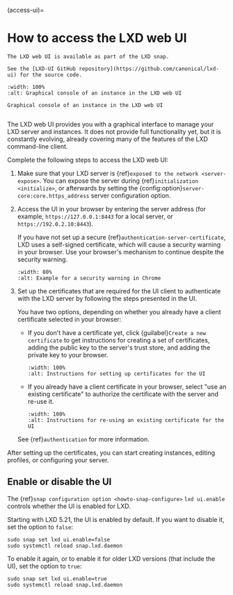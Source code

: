 (access-ui)=
# How to access the LXD web UI

```{note}
The LXD web UI is available as part of the LXD snap.

See the [LXD-UI GitHub repository](https://github.com/canonical/lxd-ui) for the source code.
```

```{figure} /images/ui_console.png
:width: 100%
:alt: Graphical console of an instance in the LXD web UI

Graphical console of an instance in the LXD web UI
```

```{youtube} https://www.youtube.com/watch?v=wqEH_d8LC1k
```

The LXD web UI provides you with a graphical interface to manage your LXD server and instances.
It does not provide full functionality yet, but it is constantly evolving, already covering many of the features of the LXD command-line client.

Complete the following steps to access the LXD web UI:

1. Make sure that your LXD server is {ref}`exposed to the network <server-expose>`.
   You can expose the server during {ref}`initialization <initialize>`, or afterwards by setting the {config:option}`server-core:core.https_address` server configuration option.

<!-- Include start access UI -->

2. Access the UI in your browser by entering the server address (for example, `https://127.0.0.1:8443` for a local server, or `https://192.0.2.10:8443`).

   If you have not set up a secure {ref}`authentication-server-certificate`, LXD uses a self-signed certificate, which will cause a security warning in your browser.
   Use your browser's mechanism to continue despite the security warning.

   ```{figure} /images/ui_security_warning.png
   :width: 80%
   :alt: Example for a security warning in Chrome
   ```

1. Set up the certificates that are required for the UI client to authenticate with the LXD server by following the steps presented in the UI.

   You have two options, depending on whether you already have a client certificate selected in your browser:

   - If you don't have a certificate yet, click {guilabel}`Create a new certificate` to get instructions for creating a set of certificates, adding the public key to the server's trust store, and adding the private key to your browser.

     ```{figure} /images/ui_set_up_certificates.png
     :width: 100%
     :alt: Instructions for setting up certificates for the UI
     ```

   - If you already have a client certificate in your browser, select "use an existing certificate" to authorize the certificate with the server and re-use it.

     ```{figure} /images/ui_set_up_existing_cert.png
     :width: 100%
     :alt: Instructions for re-using an existing certificate for the UI
     ```

   See {ref}`authentication` for more information.

<!-- Include end access UI -->

After setting up the certificates, you can start creating instances, editing profiles, or configuring your server.

## Enable or disable the UI

The {ref}`snap configuration option <howto-snap-configure>` `lxd ui.enable` controls whether the UI is enabled for LXD.

Starting with LXD 5.21, the UI is enabled by default.
If you want to disable it, set the option to `false`:

    sudo snap set lxd ui.enable=false
    sudo systemctl reload snap.lxd.daemon

To enable it again, or to enable it for older LXD versions (that include the UI), set the option to `true`:

    sudo snap set lxd ui.enable=true
    sudo systemctl reload snap.lxd.daemon
